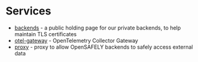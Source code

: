 # Services

* [backends](https://github.com/opensafely-core/backends) - a public holding page for our private backends, to help maintain TLS certificates
* [otel-gateway](./otel-gateway/README.md) - OpenTelemetry Collector Gateway
* [proxy](https://github.com/opensafely-core/proxy) - proxy to allow OpenSAFELY backends to safely access external data
